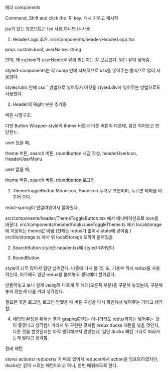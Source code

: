 헤더 components

Command, Shift and click the 'R' key.
캐시 지우고 재시작

jsx가 있는 컴포넌트는 tsx 사용,아니면 ts 사용

1. HeaderLogo 추가.
   src/components/header/HeaderLogo.tsx

prop: custom:bool, userName: string

인데, 왜 custom과 userName을 같이 받는지는 잘 모르겠다. 일단 같이 넣어줌.

styled-components는 각 comp 안에 자체적으로 css를 넣어주는 방식으로 많이 사용한다.

styles/utils 안에 css`` 방법으로 넣어줘서 이것을 styled.div에 넣어주는 방법으로도 사용했다.

<!--
  return (
    <Block> // 아무것도 없는 div, src/components/common
      <Inner> // mediaquery로 width를 나눠줌. src/components/main
        <HeaderLogo // src/components/base base는 여러곳에 쓸거같은데, 다른데서도 쓰나? //일단 안쓰니까, components/header로 넣어서 사용하자.
          custom={customHeader.custom}
          userLogo={customHeader.userLogo}
          username={customHeader.username}
        />

        {user ? ( // 일단 user는 false로 두고, 나중에 redux가 되거나 localstorage로 넣으면 분기문 작성한다.
          <Right>
            {themeReady && <ThemeToggleButton />}
            <SearchButton to={urlForSearch}>
              <SearchIcon2 />
            </SearchButton>
            <RoundButton
              border
              color="darkGray"
              style={{ marginRight: '1.25rem' }}
              to="/write"
              className="write-button"
            >
              새 글 작성
            </RoundButton>

            <div ref={ref}>
              <HeaderUserIcon user={user} onClick={toggleUserMenu} />
            </div>
            <HeaderUserMenu
              onClose={onOutsideClick}
              onLogout={onLogout}
              username={user.username}
              visible={userMenu}
            />
          </Right>
        ) : (
          <Right>
            {themeReady && <ThemeToggleButton />}
            <SearchButton to={urlForSearch}>
              <SearchIcon2 />
            </SearchButton>
            <RoundButton color="darkGray" onClick={onLoginClick}>
              로그인
            </RoundButton>
          </Right>
        )}
      </Inner>
    </Block>
  );
} -->

2. Header의 Right 부분 추가중

버튼 나열구조.

다만 Button Wrapper style이 theme 버튼과 다른 버튼이 다른데, 일단 적어보고 판단한ㄷ.

user 있을 때,

theme 버튼, search 버튼, roundbutton 새글 작성, headerUserIcon, HeaderUserMenu

user 없을 때,

theme 버튼, search 버튼, roundbutton 로그인

1. ThemeToggleButton
   Moonicon, Sunnicon 두개로 표현되며, 누르면 테마를 바꾸어 준다.

react-spring이 안깔려있어서 깔아줬다.

src/components/header/ThemeToggleButton.tsx 에서 애니메이션으로 icon을 바꾼다.
src/components/header/hooks/useToggleTheme.ts 에서 localstorage에 저장되는 theme값 바꿈.(현재는 redux가 없어서 state에 넣어줌.)
src/lib/storage.ts 에서 위 localStorage 로직이 들어있음

2. SearchButton style은 header.tsx에 styled 되어있다.

3. RoundButton

style이 너무 많아서 일단 넘어간다. 나중에 다시 볼 것.
또, 기동부 역시 redux를 사용하는데, 아무래도 일단 redux를 붙여놓고 생각해야 할거같다.

만들어놓고 보니 실제 velog와 다르게 두 헤더(오른쪽 부분)을 구분해 놓았는데, 구분해놓지 않는게 나을 거라 생각한다.

필요한 것은 로그인, 로그인 안했을 때 버튼 구성을 다시 확인해서 넣어주는 거라고 생각함.

4. 헤더의 완성을 위해선 결국 graphql까지는 아니더라도 redux까지는 넣어주는 것이 좋겠다고 생각함/. 따라서 위 구현된 것처럼 redux ducks 패턴을 넣을 것인지, 다른 것을 할것인지는 아직 생각해보지 않았는데, 일단 ducks 패턴 그대로 따라가는게 맞다고 생각함.

원래 패턴

store/
actions/
reducers/ 가 따로 있어서 reducer에서 action을 임포트하였지만, ducks는 같이 ㅆ흐는 패턴이라고 하니, 한번 배워보도록 한다.
